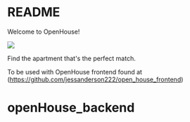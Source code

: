 # README

Welcome to OpenHouse!

![](OpenHouse-match-gif.gif)

Find the apartment that's the perfect match.

To be used with OpenHouse frontend found at (https://github.com/jessanderson222/open_house_frontend)

# openHouse_backend
